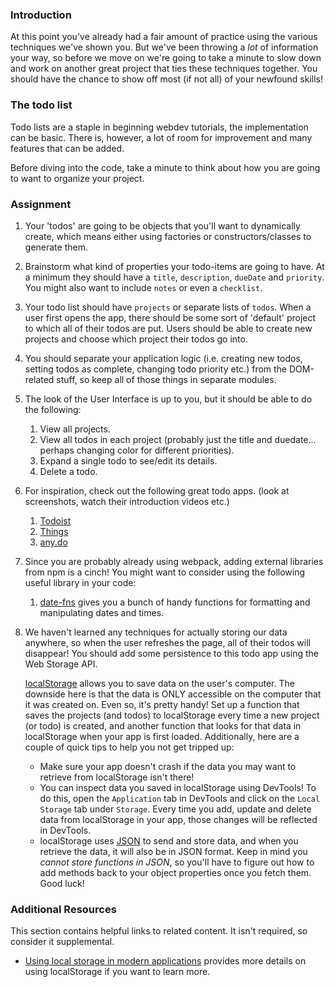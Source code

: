 ### Introduction

At this point you've already had a fair amount of practice using the various techniques we've shown you. But we've been throwing a *lot* of information your way, so before we move on we're going to take a minute to slow down and work on another great project that ties these techniques together. You should have the chance to show off most (if not all) of your newfound skills!

### The todo list

Todo lists are a staple in beginning webdev tutorials, the implementation can be basic. There is, however, a lot of room for improvement and many features that can be added.

Before diving into the code, take a minute to think about how you are going to want to organize your project.

### Assignment

<div class="lesson-content__panel" markdown="1">

1. Your 'todos' are going to be objects that you'll want to dynamically create, which means either using factories or constructors/classes to generate them.
1. Brainstorm what kind of properties your todo-items are going to have. At a minimum they should have a `title`, `description`, `dueDate` and `priority`.  You might also want to include `notes`  or even a `checklist`.
1. Your todo list should have `projects` or separate lists of `todos`.  When a user first opens the app, there should be some sort of 'default' project to which all of their todos are put.  Users should be able to create new projects and choose which project their todos go into.
1. You should separate your application logic (i.e. creating new todos, setting todos as complete, changing todo priority etc.) from the DOM-related stuff, so keep all of those things in separate modules.
1. The look of the User Interface is up to you, but it should be able to do the following:
   1. View all projects.
   1. View all todos in each project (probably just the title and duedate... perhaps changing color for different priorities).
   1. Expand a single todo to see/edit its details.
   1. Delete a todo.
1. For inspiration, check out the following great todo apps. (look at screenshots, watch their introduction videos etc.)
   1. [Todoist](https://en.todoist.com/)
   1. [Things](https://culturedcode.com/things/)
   1. [any.do](https://www.any.do/)
1. Since you are probably already using webpack, adding external libraries from npm is a cinch!  You might want to consider using the following useful library in your code:
   1. [date-fns](https://github.com/date-fns/date-fns) gives you a bunch of handy functions for formatting and manipulating dates and times.
1. We haven't learned any techniques for actually storing our data anywhere, so when the user refreshes the page, all of their todos will disappear! You should add some persistence to this todo app using the Web Storage API.

   [localStorage](https://developer.mozilla.org/en-US/docs/Web/API/Web_Storage_API/Using_the_Web_Storage_API) allows you to save data on the user's computer. The downside here is that the data is ONLY accessible on the computer that it was created on. Even so, it's pretty handy! Set up a function that saves the projects (and todos) to localStorage every time a new project (or todo) is created, and another function that looks for that data in localStorage when your app is first loaded. Additionally, here are a couple of quick tips to help you not get tripped up:
   - Make sure your app doesn't crash if the data you may want to retrieve from localStorage isn't there!
   - You can inspect data you saved in localStorage using DevTools! To do this, open the `Application` tab in DevTools and click on the `Local Storage` tab under `Storage`. Every time you add, update and delete data from localStorage in your app, those changes will be reflected in DevTools.
   - localStorage uses [JSON](https://developer.mozilla.org/en-US/docs/Web/JavaScript/Reference/Global_Objects/JSON) to send and store data, and when you retrieve the data, it will also be in JSON format. Keep in mind you *cannot store functions in JSON*, so you'll have to figure out how to add methods back to your object properties once you fetch them. Good luck!

</div>

### Additional Resources

This section contains helpful links to related content. It isn't required, so consider it supplemental.

- [Using local storage in modern applications](https://www.freecodecamp.org/news/use-local-storage-in-modern-applications/) provides more details on using localStorage if you want to learn more.
